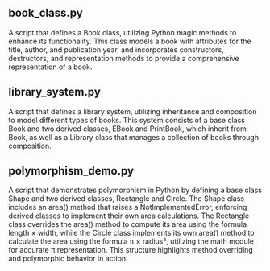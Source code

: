 ## book_class.py

A script that defines a Book class, utilizing Python magic methods to enhance its functionality. This class models a book with attributes for the title, author, and publication year, and incorporates constructors, destructors, and representation methods to provide a comprehensive representation of a book.

## library_system.py

A script that defines a library system, utilizing inheritance and composition to model different types of books. This system consists of a base class Book and two derived classes, EBook and PrintBook, which inherit from Book, as well as a Library class that manages a collection of books through composition.

## polymorphism_demo.py

A script that demonstrates polymorphism in Python by defining a base class Shape and two derived classes, Rectangle and Circle. The Shape class includes an area() method that raises a NotImplementedError, enforcing derived classes to implement their own area calculations. The Rectangle class overrides the area() method to compute its area using the formula length × width, while the Circle class implements its own area() method to calculate the area using the formula π × radius², utilizing the math module for accurate π representation. This structure highlights method overriding and polymorphic behavior in action.